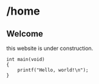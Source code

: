 # /home


## Welcome
this website is under construction.

```c98
int main(void)
{
    printf("Hello, world!\n");
}
```



